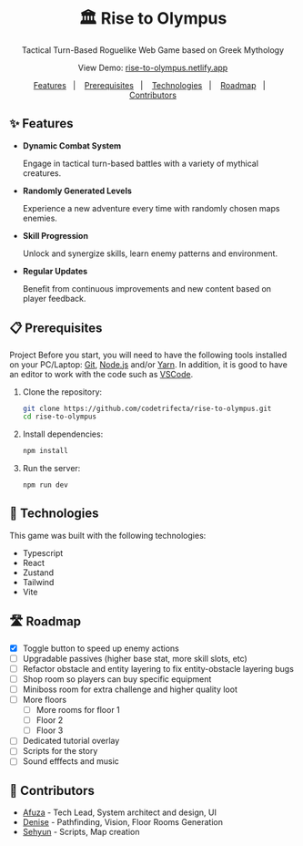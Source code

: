 <h1 align="center">
    🏛️ Rise to Olympus
</h1>
<p align="center">Tactical Turn-Based Roguelike Web Game based on Greek Mythology</p>

<p align="center">View Demo:
<a href="https://rise-to-olympus.netlify.app/">rise-to-olympus.netlify.app</a>
</p>

<p align="center">
  <a href="#-features">Features</a>&nbsp;&nbsp;&nbsp;|&nbsp;&nbsp;&nbsp;
  <a href="#-prerequisites">Prerequisites</a>&nbsp;&nbsp;&nbsp;|&nbsp;&nbsp;&nbsp;
  <a href="#-technologies">Technologies</a>&nbsp;&nbsp;&nbsp;|&nbsp;&nbsp;&nbsp;
  <a href="#%EF%B8%8F-roadmap">Roadmap</a>&nbsp;&nbsp;&nbsp;|&nbsp;&nbsp;&nbsp;
  <a href="#-contributors">Contributors</a>
</p>

## ✨ Features

- **Dynamic Combat System**

  Engage in tactical turn-based battles with a variety of mythical creatures.

- **Randomly Generated Levels**

  Experience a new adventure every time with randomly chosen maps enemies.

- **Skill Progression**

  Unlock and synergize skills, learn enemy patterns and environment.

- **Regular Updates**

  Benefit from continuous improvements and new content based on player feedback.

## 📋 Prerequisites

Project Before you start, you will need to have the following tools installed on your PC/Laptop:
[Git](https://git-scm.com), [Node.js](https://nodejs.org/en/) and/or [Yarn](https://yarnpkg.com/).
In addition, it is good to have an editor to work with the code such as [VSCode](https://code.visualstudio.com/).

1. Clone the repository:

   ```bash
   git clone https://github.com/codetrifecta/rise-to-olympus.git
   cd rise-to-olympus
   ```

2. Install dependencies:

   ```bash
   npm install
   ```

3. Run the server:
   ```bash
   npm run dev
   ```

## 🚀 Technologies

This game was built with the following technologies:

- Typescript
- React
- Zustand
- Tailwind
- Vite

## 🛣️ Roadmap

- [x] Toggle button to speed up enemy actions
- [ ] Upgradable passives (higher base stat, more skill slots, etc)
- [ ] Refactor obstacle and entity layering to fix entity-obstacle layering bugs
- [ ] Shop room so players can buy specific equipment
- [ ] Miniboss room for extra challenge and higher quality loot
- [ ] More floors
  - [ ] More rooms for floor 1
  - [ ] Floor 2
  - [ ] Floor 3
- [ ] Dedicated tutorial overlay
- [ ] Scripts for the story
- [ ] Sound efffects and music

## 👥 Contributors

- [Afuza](https://github.com/afutofu) - Tech Lead, System architect and design, UI
- [Denise](https://github.com/Detadja) - Pathfinding, Vision, Floor Rooms Generation
- [Sehyun](https://github.com/parksehyun91) - Scripts, Map creation
